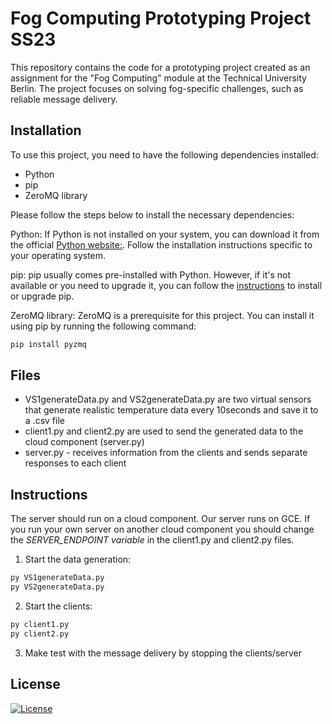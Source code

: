 # Fog Computing Prototyping Project SS23

This repository contains the code for a prototyping project created as an assignment for the "Fog Computing" module at the Technical University Berlin. The project focuses on solving fog-specific challenges, such as reliable message delivery.

## Installation

To use this project, you need to have the following dependencies installed:

* Python 
* pip 
* ZeroMQ library

Please follow the steps below to install the necessary dependencies:

Python: If Python is not installed on your system, you can download it from the official [Python website:](https://www.python.org/downloads/). Follow the installation instructions specific to your operating system.

pip: pip usually comes pre-installed with Python. However, if it's not available or you need to upgrade it, you can follow the [instructions](https://pip.pypa.io/en/stable/installation/) to install or upgrade pip.

ZeroMQ library: ZeroMQ is a prerequisite for this project. You can install it using pip by running the following command:

```bash
pip install pyzmq
```

## Files
* VS1generateData.py and VS2generateData.py are two virtual sensors that generate realistic temperature data every 10seconds and save it to a .csv file
* client1.py and client2.py are used to send the generated data to the cloud component (server.py)
* server.py - receives information from the clients and sends separate responses to each
client

## Instructions
The server should run on a cloud component. Our server runs on GCE. If you run your own server on another cloud component you should change the _SERVER_ENDPOINT variable_ in the client1.py and client2.py files.

1. Start the data generation:
```bash
py VS1generateData.py
py VS2generateData.py
```

2. Start the clients:
```bash
py client1.py
py client2.py
```

3. Make test with the message delivery by stopping the clients/server
## License

[![License](https://img.shields.io/badge/License-Apache_2.0-blue.svg)](https://opensource.org/licenses/Apache-2.0)
